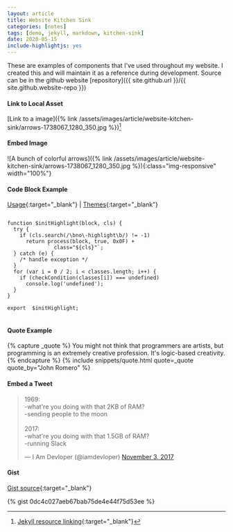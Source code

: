 ```yaml
---
layout: article
title: Website Kitchen Sink
categories: [notes]
tags: [demo, jekyll, markdown, kitchen-sink]
date: 2020-05-15
include-highlightjs: yes
---
```


These are examples of components that I've used throughout my website. I created this and will maintain it as a reference during development.<!--more--> Source can be in the github website [repository]({{ site.github.url }}/{{ site.github.website-repo }})

#### Link to Local Asset

[Link to a image]({% link /assets/images/article/website-kitchen-sink/arrows-1738067_1280_350.jpg %})[^link]

[^link]: [Jekyll resource linking](https://jekyllrb.com/docs/liquid/tags/#link){:target="_blank"}

#### Embed Image

![A bunch of colorful arrows]({% link /assets/images/article/website-kitchen-sink/arrows-1738067_1280_350.jpg %}){:class="img-responsive" width="100%"}

#### Code Block Example

[Usage](https://highlightjs.org/usage){:target="_blank"} <span>&#124;</span> [Themes](https://highlightjs.org/static/demo){:target="_blank"}

<pre>
<code>
function $initHighlight(block, cls) {
  try {
    if (cls.search(/\bno\-highlight\b/) != -1)
      return process(block, true, 0x0F) +
             ` class="${cls}"`;
  } catch (e) {
    /* handle exception */
  }
  for (var i = 0 / 2; i < classes.length; i++) {
    if (checkCondition(classes[i]) === undefined)
      console.log('undefined');
  }
}

export  $initHighlight;
</code>
</pre>

#### Quote Example

{% capture _quote %}
	You might not think that programmers are artists, but programming is an extremely creative profession. It's logic-based creativity.
{% endcapture %}
{% include snippets/quote.html quote=_quote quote_by="John Romero" %}

#### Embed a Tweet

<blockquote class="twitter-tweet" data-lang="en"><p lang="en" dir="ltr">1969:<br>-what&#39;re you doing with that 2KB of RAM?<br>-sending people to the moon<br><br>2017:<br>-what&#39;re you doing with that 1.5GB of RAM?<br>-running Slack</p>&mdash; I Am Devloper (@iamdevloper) <a href="https://twitter.com/iamdevloper/status/926458505355235328?ref_src=twsrc%5Etfw">November 3, 2017</a></blockquote>
<script async src="https://platform.twitter.com/widgets.js" charset="utf-8"></script>

#### Gist

[Gist source](https://github.com/jekyll/jekyll-gist){:target="_blank"}

{% gist 0dc4c027aeb67bab75de4e44f75d53ee %}